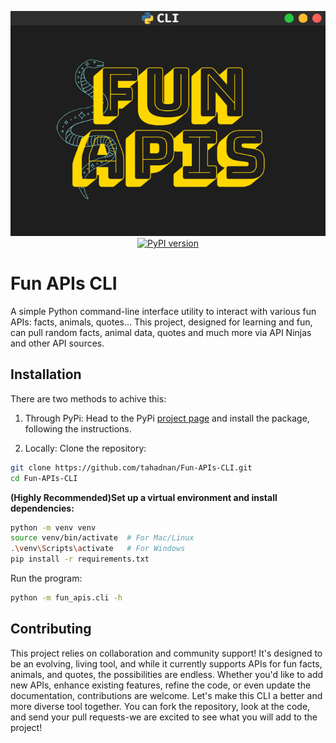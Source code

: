 <p align="center">
    <img src="Fun_APIs_logo.png"><br>
    <a href="https://badge.fury.io/py/Fun-APIs-CLI"><img src="https://badge.fury.io/py/Fun-APIs-CLI.svg?icon=si%3Apython" alt="PyPI version" height="18"></a>
</p>

# Fun APIs CLI

A simple Python command-line interface utility to interact with various fun APIs: facts, animals, quotes...
This project, designed for learning and fun, can pull random facts, animal data, quotes and much more via API Ninjas and other API sources.

## Installation
There are two methods to achive this:
1. Through PyPi:
Head to the PyPi [project page](https://pypi.org/project/Fun-APIs-CLI/) and install the package, following the instructions.

2. Locally:
Clone the repository:
```bash
git clone https://github.com/tahadnan/Fun-APIs-CLI.git
cd Fun-APIs-CLI
```

**(Highly Recommended)Set up a virtual environment and install dependencies:**
```bash
python -m venv venv
source venv/bin/activate  # For Mac/Linux
.\venv\Scripts\activate   # For Windows
pip install -r requirements.txt
```
Run the program:
```bash
python -m fun_apis.cli -h 
```

## Contributing

This project relies on collaboration and community support! It's designed to be an evolving, living tool, and while it currently supports APIs for fun facts, animals, and quotes, the possibilities are endless. Whether you'd like to add new APIs, enhance existing features, refine the code, or even update the documentation, contributions are welcome. Let's make this CLI a better and more diverse tool together. You can fork the repository, look at the code, and send your pull requests-we are excited to see what you will add to the project!
 

